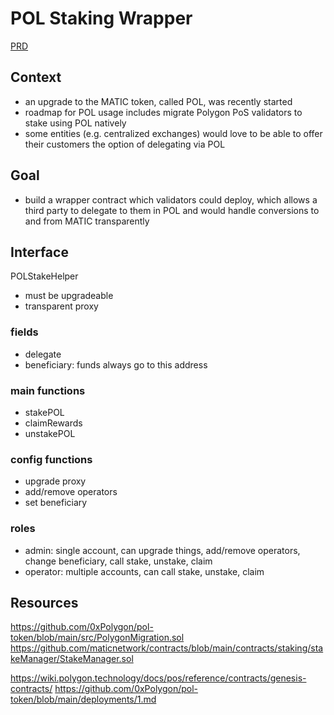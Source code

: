 # POL Staking Wrapper

[PRD](https://docs.google.com/document/d/1PwTVnWjTxxA98-26tN37Pp5meFiLLuuIZ99SvzExDF4/edit?pli=1#heading=h.v8evnmugpcqi)

## Context

- an upgrade to the MATIC token, called POL, was recently started
- roadmap for POL usage includes migrate Polygon PoS validators to stake using POL natively
- some entities (e.g. centralized exchanges) would love to be able to offer their customers the option of delegating via POL

## Goal

- build a wrapper contract which validators could deploy, which allows a third party to delegate to them in POL and would handle conversions to and from MATIC transparently

## Interface

POLStakeHelper

- must be upgradeable
- transparent proxy

### fields

- delegate
- beneficiary: funds always go to this address

### main functions

- stakePOL
- claimRewards
- unstakePOL

### config functions

- upgrade proxy
- add/remove operators
- set beneficiary

### roles

- admin: single account, can upgrade things, add/remove operators, change beneficiary, call stake, unstake, claim
- operator: multiple accounts, can call stake, unstake, claim


## Resources

https://github.com/0xPolygon/pol-token/blob/main/src/PolygonMigration.sol
https://github.com/maticnetwork/contracts/blob/main/contracts/staking/stakeManager/StakeManager.sol

https://wiki.polygon.technology/docs/pos/reference/contracts/genesis-contracts/
https://github.com/0xPolygon/pol-token/blob/main/deployments/1.md
